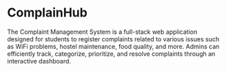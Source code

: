 # ComplainHub
The Complaint Management System is a full-stack web application designed for students to register complaints related to various issues such as WiFi problems, hostel maintenance, food quality, and more. Admins can efficiently track, categorize, prioritize, and resolve complaints through an interactive dashboard.
